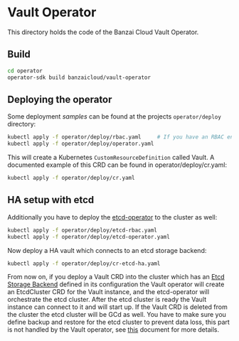 # Vault Operator

This directory holds the code of the Banzai Cloud Vault Operator.

## Build

```bash
cd operator
operator-sdk build banzaicloud/vault-operator
```

## Deploying the operator

Some deployment *samples* can be found at the projects `operator/deploy` directory:

```bash
kubectl apply -f operator/deploy/rbac.yaml     # If you have an RBAC enabled cluster
kubectl apply -f operator/deploy/operator.yaml
```

This will create a Kubernetes `CustomResourceDefinition` called Vault. A documented example of this CRD can be found in operator/deploy/cr.yaml:

```bash
kubectl apply -f operator/deploy/cr.yaml
```

## HA setup with etcd

Additionally you have to deploy the [etcd-operator](https://github.com/coreos/etcd-operator) to the cluster as well:

```bash
kubectl apply -f operator/deploy/etcd-rbac.yaml
kubectl apply -f operator/deploy/etcd-operator.yaml
```

Now deploy a HA vault which connects to an etcd storage backend:

```bash
kubectl apply -f operator/deploy/cr-etcd-ha.yaml
```

From now on, if you deploy a Vault CRD into the cluster which has an [Etcd Storage Backend](https://www.vaultproject.io/docs/configuration/storage/etcd.html) defined in its configuration the Vault operator will create an EtcdCluster CRD for the Vault instance, and the etcd-operator will orchestrate the etcd cluster. After the etcd cluster is ready the Vault instance can connect to it and will start up. If the Vault CRD is deleted from the cluster the etcd cluster will be GCd as well. You have to make sure you define backup and restore for the etcd cluster to prevent data loss, this part is not handled by the Vault operator, see [this](https://github.com/coreos/etcd-operator#backup-and-restore-an-etcd-cluster) document for more details.
